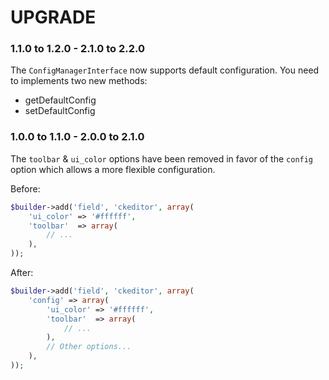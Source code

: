 # UPGRADE

### 1.1.0 to 1.2.0 - 2.1.0 to 2.2.0

The `ConfigManagerInterface` now supports default configuration. You need to implements two new methods:

 * getDefaultConfig
 * setDefaultConfig

### 1.0.0 to 1.1.0 - 2.0.0 to 2.1.0

The `toolbar` & `ui_color` options have been removed in favor of the `config` option which allows a more flexible
configuration.

Before:

``` php
$builder->add('field', 'ckeditor', array(
    'ui_color' => '#ffffff',
    'toolbar'  => array(
        // ...
    ),
));
```

After:

``` php
$builder->add('field', 'ckeditor', array(
    'config' => array(
        'ui_color' => '#ffffff',
        'toolbar'  => array(
            // ...
        ),
        // Other options...
    ),
));
```
